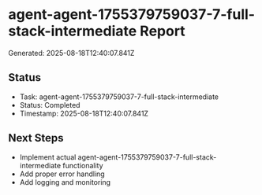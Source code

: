 # agent-agent-1755379759037-7-full-stack-intermediate Report

Generated: 2025-08-18T12:40:07.841Z

## Status
- Task: agent-agent-1755379759037-7-full-stack-intermediate
- Status: Completed
- Timestamp: 2025-08-18T12:40:07.841Z

## Next Steps
- Implement actual agent-agent-1755379759037-7-full-stack-intermediate functionality
- Add proper error handling
- Add logging and monitoring
